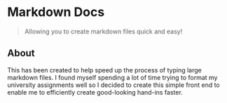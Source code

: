 # Markdown Docs

> Allowing you to create markdown files quick and easy!

## About

This has been created to help speed up the process of typing large markdown files. I found myself spending a lot of time trying to format my university assignments well so I decided to create this simple front end to enable me to efficiently create good-looking hand-ins faster.
